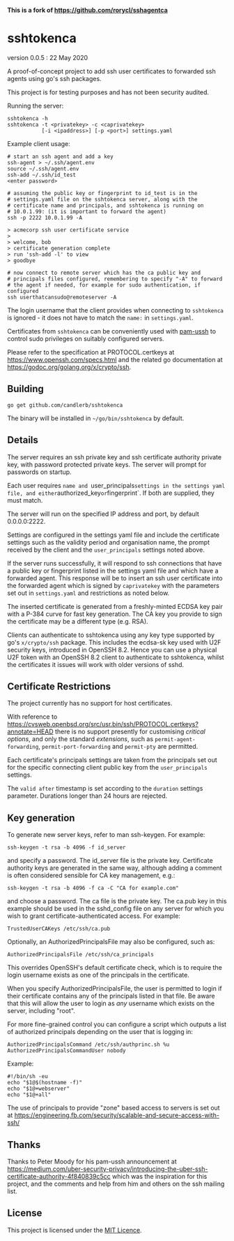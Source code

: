 **This is a fork of https://github.com/rorycl/sshagentca**

# sshtokenca

version 0.0.5 : 22 May 2020

A proof-of-concept project to add ssh user certificates to forwarded ssh
agents using go's ssh packages.

This project is for testing purposes and has not been security audited.

Running the server:

    sshtokenca -h
    sshtokenca -t <privatekey> -c <caprivatekey>
               [-i <ipaddress>] [-p <port>] settings.yaml

Example client usage:

    # start an ssh agent and add a key
    ssh-agent > ~/.ssh/agent.env
    source ~/.ssh/agent.env
    ssh-add ~/.ssh/id_test
    <enter password>

    # assuming the public key or fingerprint to id_test is in the
    # settings.yaml file on the sshtokenca server, along with the
    # certificate name and principals, and sshtokenca is running on
    # 10.0.1.99: (it is important to forward the agent)
    ssh -p 2222 10.0.1.99 -A

    > acmecorp ssh user certificate service
    > 
    > welcome, bob
    > certificate generation complete
    > run 'ssh-add -l' to view
    > goodbye

    # now connect to remote server which has the ca public key and
    # principals files configured, remembering to specify "-A" to forward
    # the agent if needed, for example for sudo authentication, if configured
    ssh userthatcansudo@remoteserver -A

The login username that the client provides when connecting to `sshtokenca`
is ignored - it does not have to match the `name:` in `settings.yaml`.

Certificates from `sshtokenca` can be conveniently used with
[pam-ussh](https://github.com/uber/pam-ussh) to control sudo privileges
on suitably configured servers.

Please refer to the specification at PROTOCOL.certkeys at
https://www.openssh.com/specs.html and the related go documentation at
https://godoc.org/golang.org/x/crypto/ssh.

## Building

```
go get github.com/candlerb/sshtokenca
```

The binary will be installed in `~/go/bin/sshtokenca` by default.

## Details

The server requires an ssh private key and ssh certificate authority
private key, with password protected private keys. The server will
prompt for passwords on startup.

Each user requires `name and `user_principals` settings in
the settings yaml file, and either `authorized_key` or `fingerprint`.
If both are supplied, they must match.

The server will run on the specified IP address and port, by default
0.0.0.0:2222.

Settings are configured in the settings yaml file and include the
certificate settings such as the validity period and organisation name,
the prompt received by the client and the `user_principals` settings
noted above.

If the server runs successfully, it will respond to ssh connections that
have a public key or fingerprint listed in the settings yaml file and which have a forwarded
agent. This response will be to insert an ssh user certificate into the
forwarded agent which is signed by `caprivatekey` with the parameters
set out in `settings.yaml` and restrictions as noted below.

The inserted certificate is generated from a freshly-minted ECDSA key pair
with a P-384 curve for fast key generation.  The CA key you provide to
sign the certificate may be a different type (e.g. RSA).

Clients can authenticate to sshtokenca using any key type supported by go's
`x/crypto/ssh` package.  This includes the ecdsa-sk key used with U2F
security keys, introduced in OpenSSH 8.2.  Hence you can use a physical U2F
token with an OpenSSH 8.2 client to authenticate to sshtokenca, whilst the
certificates it issues will work with older versions of sshd.

## Certificate Restrictions

The project currently has no support for host certificates.

With reference to
https://cvsweb.openbsd.org/src/usr.bin/ssh/PROTOCOL.certkeys?annotate=HEAD
there is no support presently for customising *critical options*, and
only the standard *extensions*, such as `permit-agent-forwarding`,
`permit-port-forwarding` and `permit-pty` are permitted.

Each certificate's principals settings are taken from the principals set
out for the specific connecting client public key from the
`user_principals` settings.

The `valid after` timestamp is set according to the `duration` settings
parameter.  Durations longer than 24 hours are rejected.

## Key generation

To generate new server keys, refer to man ssh-keygen. For example:

    ssh-keygen -t rsa -b 4096 -f id_server

and specify a password. The id_server file is the private key. Certificate
authority keys are generated in the same way, although adding a comment is often
considered sensible for CA key management, e.g.:

    ssh-keygen -t rsa -b 4096 -f ca -C "CA for example.com"

and choose a password. The ca file is the private key. The ca.pub key in
this example should be used in the sshd_config file on any server for
which you wish to grant certificate-authenticated access. For example:

    TrustedUserCAKeys /etc/ssh/ca.pub

Optionally, an AuthorizedPrincipalsFile may also be configured, such as:

    AuthorizedPrincipalsFile /etc/ssh/ca_principals

This overrides OpenSSH's default certificate check, which is to require the
login username exists as one of the principals in the certificate.

When you specify AuthorizedPrincipalsFile, the user is permitted to login if
their certificate contains any of the principals listed in that file.  Be
aware that this will allow the user to login as *any* username which exists
on the server, including "root".

For more fine-grained control you can configure a script which outputs a
list of authorized principals depending on the user that is logging in:

    AuthorizedPrincipalsCommand /etc/ssh/authprinc.sh %u
    AuthorizedPrincipalsCommandUser nobody

Example:

```
#!/bin/sh -eu
echo "$1@$(hostname -f)"
echo "$1@+webserver"
echo "$1@+all"
```

The use of principals to provide "zone" based access to servers is set out at
https://engineering.fb.com/security/scalable-and-secure-access-with-ssh/ 

## Thanks

Thanks to Peter Moody for his pam-ussh announcement at
https://medium.com/uber-security-privacy/introducing-the-uber-ssh-certificate-authority-4f840839c5cc
which was the inspiration for this project, and the comments and help
from him and others on the ssh mailing list.

## License

This project is licensed under the [MIT Licence](LICENCE).
